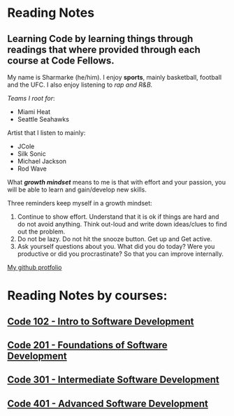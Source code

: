 # Reading Notes

## Learning Code by learning things through readings that where provided through each course at Code Fellows.

My name is Sharmarke (he/him). I enjoy **sports**, mainly basketball, football and the UFC. I also enjoy listening to *rap and R&B.*

*Teams I root for*:

- Miami Heat
- Seattle Seahawks

Artist that I listen to mainly:
- JCole
- Silk Sonic
- Michael Jackson
- Rod Wave

What ***growth mindset*** means to me is that with effort and your passion, you will be able to learn and gain/develop new skills.

Three reminders keep myself in a growth mindset:

1. Continue to show effort. Understand that it is ok if things are hard and do not avoid anything. Think out-loud and write down ideas/clues to find out the problem.
2. Do not be lazy. Do not hit the snooze button. Get up and Get active. 
3. Ask yourself questions about you. What did you do today? Were you productive or did you procrastinate? So that you can improve internally.

[My github protfolio](https://github.com/snur206/)

# Reading Notes by courses:

## [Code 102 - Intro to Software Development](https://github.com/snur206/reading-notes/tree/main/102)

## [Code 201 - Foundations of Software Development](https://github.com/snur206/reading-notes/tree/main/201)

## [Code 301 - Intermediate Software Development](https://github.com/snur206/reading-notes/tree/main/301)

## [Code 401 - Advanced Software Development](https://github.com/snur206/reading-notes/tree/main/401)
